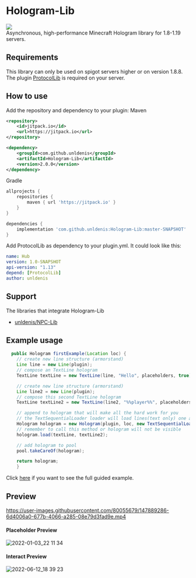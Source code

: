 # Hologram-Lib
[![](https://jitpack.io/v/unldenis/Hologram-Lib.svg)](https://jitpack.io/#unldenis/Hologram-Lib) <br>
Asynchronous, high-performance Minecraft Hologram library for 1.8-1.19 servers.
## Requirements
This library can only be used on spigot servers higher or on version 1.8.8. The plugin <a href="https://www.spigotmc.org/resources/protocollib.1997/">ProtocolLib</a> is required on your server.
## How to use
Add the repository and dependency to your plugin:
Maven
```xml
<repository>
    <id>jitpack.io</id>
    <url>https://jitpack.io</url>
</repository>

<dependency>
    <groupId>com.github.unldenis</groupId>
    <artifactId>Hologram-Lib</artifactId>
    <version>2.0.0</version>
</dependency>
```
Gradle
```gradle
allprojects {
    repositories {
        maven { url 'https://jitpack.io' }
    }
}

dependencies {
    implementation 'com.github.unldenis:Hologram-Lib:master-SNAPSHOT'
}
```
Add ProtocolLib as dependency to your plugin.yml. It could look like this:
```yml
name: Hub
version: 1.0-SNAPSHOT
api-version: "1.13"
depend: [ProtocolLib]
author: unldenis
```
## Support
The libraries that integrate Hologram-Lib
- <a href="https://github.com/unldenis/NPC-Lib/tree/hologramlib-integration">unldenis/NPC-Lib</a>
## Example usage
```java
  public Hologram firstExample(Location loc) {
    // create new line structure (armorstand)
    Line line = new Line(plugin);
    // compose an TextLine hologram
    TextLine textLine = new TextLine(line, "Hello", placeholders, true);

    // create new line structure (armorstand)
    Line line2 = new Line(plugin);
    // compose this second TextLine hologram
    TextLine textLine2 = new TextLine(line2, "%%player%%", placeholders, true);

    // append to hologram that will make all the hard work for you
    // the TextSequentialLoader loader will load lines(text only) one after the other. It is an experimental function.
    Hologram hologram = new Hologram(plugin, loc, new TextSequentialLoader());
    // remember to call this method or hologram will not be visible
    hologram.load(textLine, textLine2);

    // add hologram to pool
    pool.takeCareOf(hologram);

    return hologram;
    }
```
Click [here](https://github.com/unldenis/Hologram-Lib/blob/master/src/test/java/com/github/unldenis/hologram/test/HologramLibExample.java) if you want to see the full guided example.
## Preview
https://user-images.githubusercontent.com/80055679/147889286-6d4006a0-677b-4066-a285-08e79d3fad9e.mp4
#### Placeholder Preview
![2022-01-03_22 11 34](https://user-images.githubusercontent.com/80055679/147980899-fa7b8172-b0d8-4ab6-9eab-d33e9323fb63.png)
#### Interact Preview
![2022-06-12_18 39 23](https://user-images.githubusercontent.com/80055679/173243893-0f5568d4-c667-4311-b5ab-35d19ccc18e4.png)
